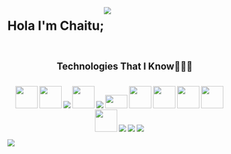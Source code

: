 <div align="center" style="display: flex;">
    <h1 >Hola I'm Chaitu; </h1> 
    <p><img src="https://shortpixel.com/img/spinner2.gif"/></p>
</div>

<div id="user-content-toc">
  <ul align="center">
    <summary><h2 style="display: inline-block">Technologies That I Know👨🏻‍💻</h2></summary>
      
  </ul>
</div>
<!--tech stack icons-->
<p align="center">
        <img src="https://user-images.githubusercontent.com/74038190/212257467-871d32b7-e401-42e8-a166-fcfd7baa4c6b.gif" width="50" height="50"/>
     <img src="https://user-images.githubusercontent.com/74038190/212257454-16e3712e-945a-4ca2-b238-408ad0bf87e6.gif" width="50" height="50"/>
     <img src="https://skillicons.dev/icons?i=java" />   
     <img src="https://user-images.githubusercontent.com/74038190/212257472-08e52665-c503-4bd9-aa20-f5a4dae769b5.gif" width="50" height="50"/>
        <img src="https://skillicons.dev/icons?i=mysql" /> 
    <img src="https://user-images.githubusercontent.com/74038190/212281775-b468df30-4edc-4bf8-a4ee-f52e1aaddc86.gif" width="50" height="30"/>
       <img src="https://user-images.githubusercontent.com/74038190/238200426-29fd6286-4e7b-4d6c-818f-c4765d5e39a9.gif" width="50" height="50"/>
    <img src="https://user-images.githubusercontent.com/74038190/212280805-9bcb336b-8c55-46a8-abf8-ff286ab55472.gif" width="50" height="50"/>
      <img src="https://user-images.githubusercontent.com/74038190/238200620-398b19b1-9aae-4c1f-8bc0-d172a2c08d68.gif" width="50" height="50"/>
    <img src="https://user-images.githubusercontent.com/74038190/238200428-67f477ed-6624-42da-99f0-1a7b1a16eecb.gif" width="50" height="50"/>
    <img src="https://user-images.githubusercontent.com/74038190/212257468-1e9a91f1-b626-4baa-b15d-5c385dfa7ed2.gif" width="50" height="50"/>
   <img src="https://skillicons.dev/icons?i=aws" />   
    <img src="https://skillicons.dev/icons?i=linux" />
    <img src="https://skillicons.dev/icons?i=vscode" />
</p>

<!--horizontal divider(gradiant)-->
<img src="https://user-images.githubusercontent.com/73097560/115834477-dbab4500-a447-11eb-908a-139a6edaec5c.gif">
